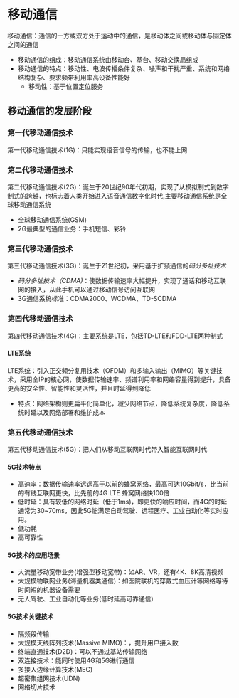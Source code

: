 # 移动通信

移动通信：通信的一方或双方处于运动中的通信，是移动体之间或移动体与固定体之间的通信
-  移动通信的组成：移动通信系统由移动台、基台、移动交换局组成
- 移动通信的特点：移动性、电波传播条件复杂、噪声和干扰严重、系统和网络结构复杂、要求频带利用率高设备性能好
	- 移动性：基于位置定位服务

## 移动通信的发展阶段

### 第一代移动通信技术
第一代移动通信技术(1G)：只能实现语音信号的传输，也不能上网

### 第二代移动通信技术
第二代移动通信技术(2G)：诞生于20世纪90年代初期，实现了从模拟制式到数字制式的跨越，也标志着人类开始进入语音通信数字化时代,主要移动通信系统是全球移动通信系统
- 全球移动通信系统(GSM)
- 2G最典型的通信业务：手机短信、彩铃
### 第三代移动通信技术
第三代移动通信技术(3G)：诞生于21世纪初，采用基于扩频通信的*码分多址技术*
- *码分多址技术（CDMA)*：使数据传输速率大幅提升，实现了通话和移动互联网的接入，从此手机可以通过移动信号访问互联网
- 3G通信系统标准：CDMA2000、WCDMA、TD-SCDMA

### 第四代移动通信技术

第四代移动通信技术(4G)：主要系统是LTE，包括TD-LTE和FDD-LTE两种制式

#### LTE系统
LTE系统：引入正交频分复用技术（OFDM）和多输入输出（MIMO）等关键技术，采用全IP的核心网，使数据传输速率、频谱利用率和网络容量得到提升，具备更高的安全性、智能性和灵活性，并且时延得到降低
- 特点：网络架构则更扁平化简单化，减少网络节点，降低系统复杂度，降低系统时延以及网络部署和维护成本

### 第五代移动通信技术

第五代移动通信技术(5G)：把人们从移动互联网时代带入智能互联网时代

#### 5G技术特点

- 高速率：数据传输速率远远高于以前的蜂窝网络，最高可达10Gbit/s，比当前的有线互联网更快，比先前的4G LTE 蜂窝网络快100倍
- 低时延：具有较低的网络时延（低于1ms)，即更快的响应时间，而4G的时延通常为30~70ms，因此5G能满足自动驾驶、远程医疗、工业自动化等实时应用。
- 低功耗
- 高可靠性

#### 5G技术的应用场景

- 大流量移动宽带业务(增强型移动宽带)：如AR、VR，还有4K、8K高清视频
- 大规模物联网业务(海量机器类通信)：如医院联机的穿戴式血压计等网络等待时间短的机器设备需要
- 无人驾驶、工业自动化等业务(低时延高可靠通信)

#### 5G技术关键技术

- 隔频段传输
- 大规模天线阵列技术(Massive MIMO)：，提升用户接入数
- 终端直通技术(D2D)：可以不通过基站传输网络
- 双连接技术：能同时使用4G和5G进行通信
- 多接入边缘计算技术(MEC)
- 超密集组网技术(UDN)
- 网络切片技术